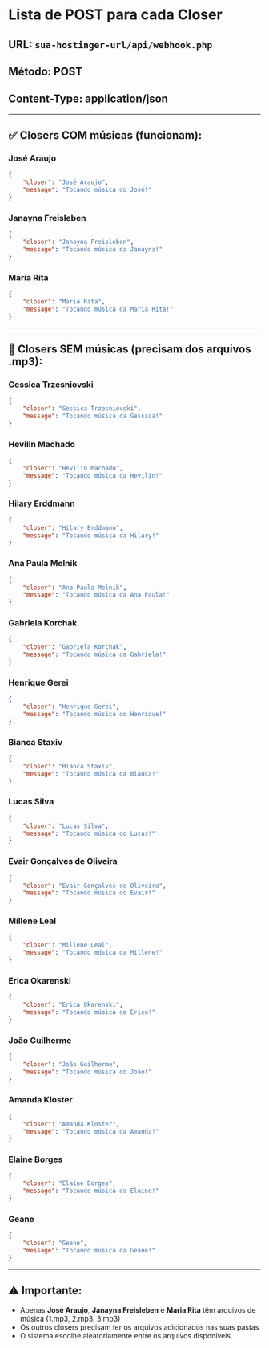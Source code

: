 # Lista de POST para cada Closer

## URL: `sua-hostinger-url/api/webhook.php`
## Método: POST
## Content-Type: application/json

---

## ✅ Closers COM músicas (funcionam):

### José Araujo
```json
{
    "closer": "José Araujo",
    "message": "Tocando música do José!"
}
```

### Janayna Freisleben
```json
{
    "closer": "Janayna Freisleben", 
    "message": "Tocando música da Janayna!"
}
```

### Maria Rita
```json
{
    "closer": "Maria Rita",
    "message": "Tocando música da Maria Rita!"
}
```

---

## 📂 Closers SEM músicas (precisam dos arquivos .mp3):

### Gessica Trzesniovski
```json
{
    "closer": "Gessica Trzesniovski",
    "message": "Tocando música da Gessica!"
}
```

### Hevilin Machado
```json
{
    "closer": "Hevilin Machado",
    "message": "Tocando música da Hevilin!"
}
```

### Hilary Erddmann
```json
{
    "closer": "Hilary Erddmann",
    "message": "Tocando música da Hilary!"
}   
```

### Ana Paula Melnik
```json
{
    "closer": "Ana Paula Melnik",
    "message": "Tocando música da Ana Paula!"
}
```

### Gabriela Korchak
```json
{
    "closer": "Gabriela Korchak",
    "message": "Tocando música da Gabriela!"
}
```

### Henrique Gerei
```json
{
    "closer": "Henrique Gerei",
    "message": "Tocando música do Henrique!"
}
```

### Bianca Staxiv
```json
{
    "closer": "Bianca Staxiv",
    "message": "Tocando música da Bianca!"
}
```

### Lucas Silva
```json
{
    "closer": "Lucas Silva",
    "message": "Tocando música do Lucas!"
}
```

### Evair Gonçalves de Oliveira
```json
{
    "closer": "Evair Gonçalves de Oliveira",
    "message": "Tocando música do Evair!"
}
```

### Millene Leal
```json
{
    "closer": "Millene Leal",
    "message": "Tocando música da Millene!"
}
```

### Erica Okarenski
```json
{
    "closer": "Erica Okarenski",
    "message": "Tocando música da Erica!"
}
```

### João Guilherme
```json
{
    "closer": "João Guilherme",
    "message": "Tocando música do João!"
}
```

### Amanda Kloster
```json
{
    "closer": "Amanda Kloster",
    "message": "Tocando música da Amanda!"
}
```

### Elaine Borges
```json
{
    "closer": "Elaine Borges",
    "message": "Tocando música da Elaine!"
}
```

### Geane
```json
{
    "closer": "Geane",
    "message": "Tocando música da Geane!"
}
```

---

## ⚠️ Importante:
- Apenas **José Araujo**, **Janayna Freisleben** e **Maria Rita** têm arquivos de música (1.mp3, 2.mp3, 3.mp3)
- Os outros closers precisam ter os arquivos adicionados nas suas pastas
- O sistema escolhe aleatoriamente entre os arquivos disponíveis